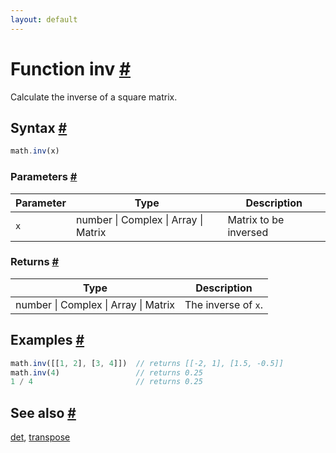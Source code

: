 ```yaml
---
layout: default
---
```


<!-- Note: This file is automatically generated from source code comments. Changes made in this file will be overridden. -->

<h1 id="function-inv">Function inv <a href="#function-inv" title="Permalink">#</a></h1>

Calculate the inverse of a square matrix.


<h2 id="syntax">Syntax <a href="#syntax" title="Permalink">#</a></h2>

```js
math.inv(x)
```

<h3 id="parameters">Parameters <a href="#parameters" title="Permalink">#</a></h3>

Parameter | Type | Description
--------- | ---- | -----------
`x` | number &#124; Complex &#124; Array &#124; Matrix | Matrix to be inversed

<h3 id="returns">Returns <a href="#returns" title="Permalink">#</a></h3>

Type | Description
---- | -----------
number &#124; Complex &#124; Array &#124; Matrix | The inverse of `x`.


<h2 id="examples">Examples <a href="#examples" title="Permalink">#</a></h2>

```js
math.inv([[1, 2], [3, 4]])  // returns [[-2, 1], [1.5, -0.5]]
math.inv(4)                 // returns 0.25
1 / 4                       // returns 0.25
```


<h2 id="see-also">See also <a href="#see-also" title="Permalink">#</a></h2>

[det](det.html),
[transpose](transpose.html)

